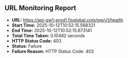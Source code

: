 ## URL Monitoring Report

- **URL:** https://api-gw1-prod1.fisglobal.com/gw/v1/health
- **Start Time:** 2025-10-12T10:52:15.568321
- **End Time:** 2025-10-12T10:52:15.673141
- **Total Time Taken:** 0.10482 seconds
- **HTTP Status Code:** 403
- **Status:** Failure
- **Failure Reason:** HTTP Status Code: 403
